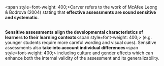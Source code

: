 <span style=font-weight: 400;>Carver refers to the work of McAfee Leong &amp; Bodrova (2004) stating that </span>**effective assessments are sound sensitive and systematic.**</p>  <p><br>**Sensitive assessments** **align the developmental characteristics of learners to their learning contexts**<span style=font-weight: 400;> (e.g. younger students require more careful wording and visual cues). Sensitive assessments also </span>**take into account individual differences**<span style=font-weight: 400;> including culture and gender effects which can enhance both the internal validity of the assessment and its generalizability.</span>